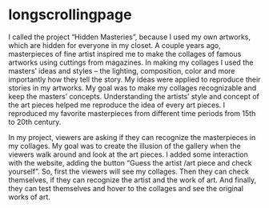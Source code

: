 # longscrollingpage

I called the project “Hidden Masteries”, because I used my own artworks, which are hidden for everyone in my closet. A couple years ago, masterpieces of fine artist inspired me to make the collages of famous artworks using cuttings from magazines. In making my collages I used the masters’ ideas and styles – the lighting, composition, color and more importantly how they tell the story. My ideas were applied to reproduce their stories in my artworks. My goal was to make my collages recognizable and keep the masters’ concepts. Understanding the artists’ style and concept of the art pieces helped me reproduce the idea of every art pieces. I reproduced my favorite masterpieces from different time periods from 15th to 20th century.

 In my project, viewers are asking if they can recognize the masterpieces in my collages. My goal was to create the illusion of the gallery when the viewers walk around and look at the art pieces. I added some interaction with the website, adding the button “Guess the artist /art piece and check yourself”. So, first the viewers will see my collages. Then they can check themselves, if they can recognize the artist and the work of art.  And finally, they can test themselves and hover to the collages and see the original works of art.

